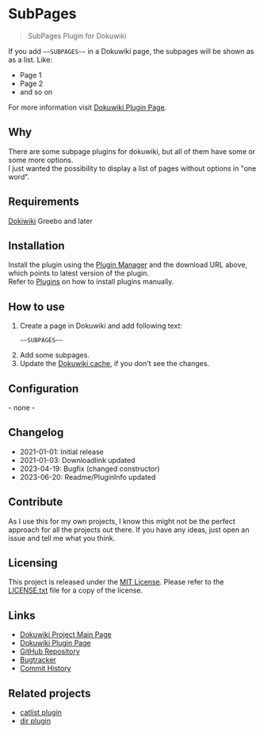 # SubPages
> SubPages Plugin for Dokuwiki

If you add `~~SUBPAGES~~` in a Dokuwiki page, the subpages will be shown as as a list. Like:

  - Page 1
  - Page 2
  - and so on

For more information visit [Dokuwiki Plugin Page](https://www.dokuwiki.org/plugin:subpages).

## Why
There are some subpage plugins for dokuwiki, but all of them have some or some more options.  
I just wanted the possibility to display a list of pages without options in "one word".

## Requirements
[Dokiwiki](https://www.dokuwiki.org/) Greebo and later

## Installation
Install the plugin using the [Plugin Manager](https://www.dokuwiki.org/plugin:plugin) and the download URL above, which points to latest version of the plugin.  
Refer to [Plugins](https://www.dokuwiki.org/plugins) on how to install plugins manually. 

## How to use

  1. Create a page in Dokuwiki and add following text:
     ```
     ~~SUBPAGES~~
     ```
  2. Add some subpages.
  3. Update the [Dokuwiki cache](https://www.dokuwiki.org/caching), if you don't see the changes.


## Configuration
\- none -

## Changelog
  - 2021-01-01: Initial release
  - 2021-01-03: Downloadlink updated
  - 2023-04-19: Bugfix (changed constructor)
  - 2023-06-20: Readme/PluginInfo updated

## Contribute
As I use this for my own projects, I know this might not be the perfect approach for all the projects out there. 
If you have any ideas, just open an issue and tell me what you think.

## Licensing
This project is released under the [MIT License](https://spdx.org/licenses/MIT.html). Please refer to the [LICENSE.txt](LICENSE.txt) file for a copy of the license.

## Links
  - [Dokuwiki Project Main Page](https://www.dokuwiki.org/)
  - [Dokuwiki Plugin Page](https://www.dokuwiki.org/plugin:subpages)
  - [GitHub Repository](https://github.com/ml17950/dokuwiki-plugin-subpages)
  - [Bugtracker](https://github.com/ml17950/dokuwiki-plugin-subpages/issues)
  - [Commit History](https://github.com/ml17950/dokuwiki-plugin-subpages/commits/main)

## Related projects
  - [catlist plugin](https://www.dokuwiki.org/plugin:catlist)
  - [dir plugin](https://www.dokuwiki.org/plugin:dir)